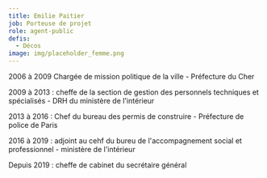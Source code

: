 ```yaml
---
title: Emilie Paitier
job: Porteuse de projet
role: agent-public
defis:
  - Décos
image: img/placeholder_femme.png
---
```

2006 à 2009 Chargée de mission politique de la ville - Préfecture du Cher 

2009 à 2013 : cheffe de la section de gestion des personnels techniques et spécialisés - DRH du ministère de l'intérieur 

2013 à 2016 : Chef du bureau des permis de construire - Préfecture de police de Paris 

2016 à 2019 : adjoint au cehf du bureu de l'accompagnement social et professionnel - ministère de l'intérieur 

Depuis 2019 : cheffe de cabinet du secrétaire général
